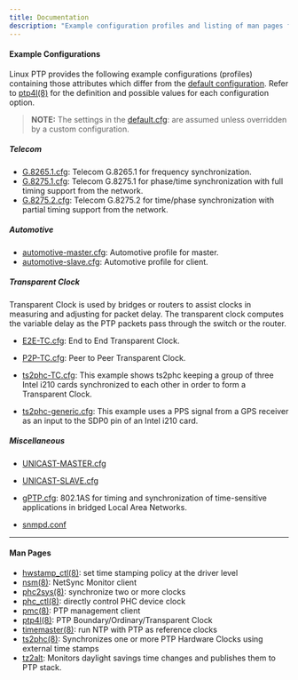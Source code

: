 ```yaml
---
title: Documentation
description: "Example configuration profiles and listing of man pages for Linux PTP."
---
```


#### Example Configurations

Linux PTP provides the following example configurations (profiles) containing those attributes which differ from the [default configuration](/documentation/default/). Refer to [ptp4l(8)](/documentation/ptp4l/) for the definition and possible values for each configuration option.

> **NOTE:** The settings in the [default.cfg](/documentation/configs/default-cfg/): are assumed unless overridden by a custom configuration.

##### Telecom

* [G.8265.1.cfg](/documentation/configs/g-8265-1/): Telecom G.8265.1 for frequency synchronization.
* [G.8275.1.cfg](/documentation/configs/g-8275-1/): Telecom G.8275.1 for phase/time synchronization with full timing support from the network.
* [G.8275.2.cfg](/documentation/configs/g-8275-2/): Telecom G.8275.2 for time/phase synchronization with partial timing support from the network.

##### Automotive

* [automotive-master.cfg](/documentation/configs/automotive-master/): Automotive profile for master.
* [automotive-slave.cfg](/documentation/configs/automotive-slave/): Automotive profile for client.

##### Transparent Clock

Transparent Clock is used by bridges or routers to assist clocks in measuring and adjusting for packet delay. The transparent clock computes the variable delay as the PTP packets pass through the switch or the router.

* [E2E-TC.cfg](/documentation/configs/e2e-tc/): End to End Transparent Clock.

* [P2P-TC.cfg](/documentation/configs/p2p-tc/): Peer to Peer Transparent Clock.

* [ts2phc-TC.cfg](/documentation/configs/ts2phc-tc/): This example shows ts2phc keeping a group of three Intel i210 cards
synchronized to each other in order to form a Transparent Clock.
* [ts2phc-generic.cfg](/documentation/configs/ts2phc-generic/): This example uses a PPS signal from a GPS receiver as an input to the SDP0 pin of an Intel i210 card.

##### Miscellaneous

* [UNICAST-MASTER.cfg](/documentation/configs/unicast-master/)
* [UNICAST-SLAVE.cfg](/documentation/configs/unicast-slave/)

* [gPTP.cfg](/documentation/configs/gptp/): 802.1AS for timing and synchronization of time-sensitive applications in bridged Local Area Networks. 
* [snmpd.conf](/documentation/configs/snmpd-conf/)


* * *

#### Man Pages

* [hwstamp_ctl(8)](/documentation/hwstamp_ctl/): set time stamping policy at the driver level
* [nsm(8)](/documentation/nsm/): NetSync Monitor client
* [phc2sys(8)](/documentation/phc2sys/): synchronize two or more clocks
* [phc_ctl(8)](/documentation/phc_ctl/): directly control PHC device clock
* [pmc(8)](/documentation/pmc/): PTP management client
* [ptp4l(8)](/documentation/ptp4l/): PTP Boundary/Ordinary/Transparent Clock
* [timemaster(8)](/documentation/timemaster/): run NTP with PTP as reference clocks
* [ts2phc(8)](/documentation/ts2phc/): Synchronizes one or more PTP Hardware Clocks using external time stamps
* [tz2alt](/documentation/tz2alt/): Monitors daylight savings time changes and publishes them to PTP stack.